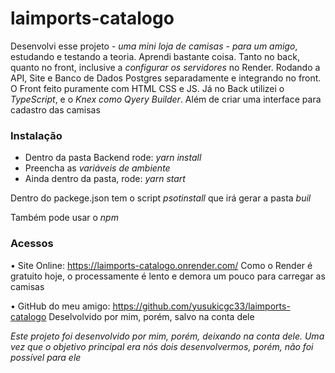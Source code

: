 # laimports-catalogo

Desenvolvi esse projeto - *uma mini loja de camisas* - *para um amigo*, estudando e testando a teoria. Aprendi bastante coisa. Tanto no back, quanto no front, inclusive a *configurar os servidores* no Render. Rodando a API, Site e Banco de Dados Postgres separadamente e integrando no front. 
O Front feito puramente com HTML CSS e JS. Já no Back utilizei o *TypeScript*, e o *Knex como Qyery Builder*. 
Além de criar uma interface para cadastro das camisas

### Instalação
- Dentro da pasta Backend rode: *yarn install*
- Preencha as *variáveis de ambiente*
- Ainda dentro da pasta, rode: *yarn start*

Dentro do packege.json tem o script *psotinstall* que irá gerar a pasta *buil*

Também pode usar o *npm*

### Acessos

• Site Online: https://laimports-catalogo.onrender.com/
Como o Render é gratuito hoje, o processamente é lento e demora um pouco para carregar as camisas

• GitHub do meu amigo: https://github.com/yusukicgc33/laimports-catalogo
Deselvolvido por mim, porém, salvo na conta dele

*Este projeto foi desenvolvido por mim, porém, deixando na conta dele. Uma vez que o objetivo principal era nós dois desenvolvermos, porém, não foi possível para ele*
